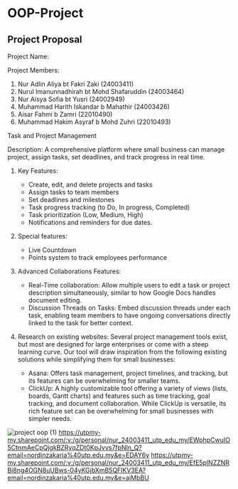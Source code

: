 # OOP-Project

## Project Proposal

Project Name: 

Project Members:
1. Nur Adlin Aliya bt Fakri Zaki (24003411)
2. Nurul Imanunnadhirah bt Mohd Shafaruddin (24003464)
3. Nur Aisya Sofia bt Yusri (24002949)
4. Muhammad Harith Iskandar b Mahathir (24003426)
5. Aisar Fahmi b Zamri (22010490)
6. Muhammad Hakim Asyraf b Mohd Zuhri (22010493)

Task and Project Management

Description: A comprehensive platform where small business can manage project, assign tasks, set deadlines, and track progress in real time.

1. Key Features:
   - Create, edit, and delete projects and tasks
   - Assign tasks to team members
   - Set deadlines and milestones
   - Task progress tracking (to Do, In progress, Completed)
   - Task prioritization (Low, Medium, High)
   - Notifications and reminders for due dates.

2. Special features:
   - Live Countdown
   - Points system to track employees performance

3. Advanced Collaborations Features:
   - Real-Time collaboration: Allow multiple users to edit a task or project      description simultaneously, similar to how Google Docs handles document      editing.
   - Discussion Threads on Tasks: Embed discussion threads under each task,       enabling team members to have ongoing conversations directly linked to       the task for better context.
  
5. Research on existing websites:
     Several project management tools exist, but most are designed for large      enterprises or come with a steep learning curve. Our tool will draw          inspiration from the following existing solutions while simplifying          them for small businesses:
     - Asana: Offers task management, project timelines, and tracking, but          its features can be overwhelming for smaller teams.
     - ClickUp: A highly customizable tool offering a variety of views              (lists, boards, Gantt charts) and features such as time tracking,            goal tracking, and document collaboration. While ClickUp is                  versatile, its rich feature set can be overwhelming for small                businesses with simpler needs.

![project oop (1)](https://github.com/user-attachments/assets/ae861209-1d38-4fd3-ba5d-1521f9723fd7)
https://utpmy-my.sharepoint.com/:v:/g/personal/nur_24003411_utp_edu_my/EWphpCwuIO5CtnmAeCpQjgkBZRyqZDt0KpJvvs7fpNln_Q?email=nordinzakaria%40utp.edu.my&e=EDAY6y
https://utpmy-my.sharepoint.com/:v:/g/personal/nur_24003411_utp_edu_my/EfE5plNZZNRBi8ng4OGN8uUBws-04yKGjbXmB5QFlKV3EA?email=nordinzakaria%40utp.edu.my&e=ajMbBU
